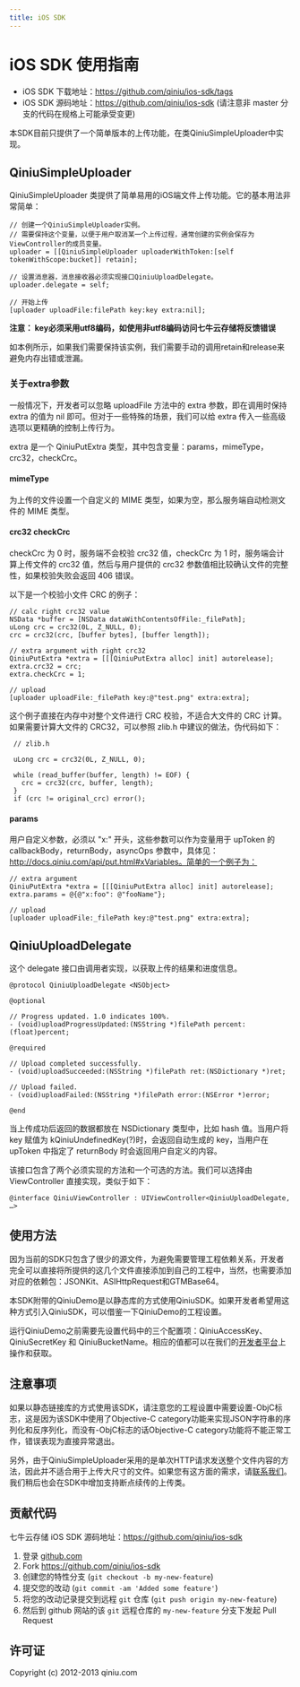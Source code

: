 ```yaml
---
title: iOS SDK
---
```


# iOS SDK 使用指南

- iOS SDK 下载地址：<https://github.com/qiniu/ios-sdk/tags>
- iOS SDK 源码地址：<https://github.com/qiniu/ios-sdk> (请注意非 master 分支的代码在规格上可能承受变更)

本SDK目前只提供了一个简单版本的上传功能，在类QiniuSimpleUploader中实现。

## QiniuSimpleUploader

QiniuSimpleUploader 类提供了简单易用的iOS端文件上传功能。它的基本用法非常简单：

	// 创建一个QiniuSimpleUploader实例。
	// 需要保持这个变量，以便于用户取消某一个上传过程，通常创建的实例会保存为ViewController的成员变量。
	uploader = [[QiniuSimpleUploader uploaderWithToken:[self tokenWithScope:bucket]] retain];
	
	// 设置消息器，消息接收器必须实现接口QiniuUploadDelegate。
	uploader.delegate = self;
  
	// 开始上传  
	[uploader uploadFile:filePath key:key extra:nil];

**注意： key必须采用utf8编码，如使用非utf8编码访问七牛云存储将反馈错误**
	
如本例所示，如果我们需要保持该实例，我们需要手动的调用retain和release来避免内存出错或泄漏。

### 关于extra参数

一般情况下，开发者可以忽略 uploadFile 方法中的 extra 参数，即在调用时保持 extra 的值为 nil 即可。但对于一些特殊的场景，我们可以给 extra 传入一些高级选项以更精确的控制上传行为。

extra 是一个 QiniuPutExtra 类型，其中包含变量：params，mimeType，crc32，checkCrc。

#### mimeType

为上传的文件设置一个自定义的 MIME 类型，如果为空，那么服务端自动检测文件的 MIME 类型。

#### crc32 checkCrc

checkCrc 为 0 时，服务端不会校验 crc32 值，checkCrc 为 1 时，服务端会计算上传文件的 crc32 值，然后与用户提供的 crc32 参数值相比较确认文件的完整性，如果校验失败会返回 406 错误。

以下是一个校验小文件 CRC 的例子：

	// calc right crc32 value
    NSData *buffer = [NSData dataWithContentsOfFile:_filePath];
    uLong crc = crc32(0L, Z_NULL, 0);
    crc = crc32(crc, [buffer bytes], [buffer length]);
    
    // extra argument with right crc32
    QiniuPutExtra *extra = [[[QiniuPutExtra alloc] init] autorelease];
    extra.crc32 = crc;
    extra.checkCrc = 1;
    
    // upload
    [uploader uploadFile:_filePath key:@"test.png" extra:extra];

这个例子直接在内存中对整个文件进行 CRC 校验，不适合大文件的 CRC 计算。如果需要计算大文件的 CRC32，可以参照 zlib.h 中建议的做法，伪代码如下：

	 // zlib.h

     uLong crc = crc32(0L, Z_NULL, 0);

     while (read_buffer(buffer, length) != EOF) {
       crc = crc32(crc, buffer, length);
     }
     if (crc != original_crc) error();

#### params

用户自定义参数，必须以 "x:" 开头，这些参数可以作为变量用于 upToken 的 callbackBody，returnBody，asyncOps 参数中，具体见：http://docs.qiniu.com/api/put.html#xVariables。简单的一个例子为：

	// extra argument
    QiniuPutExtra *extra = [[[QiniuPutExtra alloc] init] autorelease];
    extra.params = @{@"x:foo": @"fooName"};
    
    // upload
    [uploader uploadFile:_filePath key:@"test.png" extra:extra];
	
## QiniuUploadDelegate

这个 delegate 接口由调用者实现，以获取上传的结果和进度信息。

	@protocol QiniuUploadDelegate <NSObject>

	@optional
	
	// Progress updated. 1.0 indicates 100%.
	- (void)uploadProgressUpdated:(NSString *)filePath percent:(float)percent;
	
	@required
	
	// Upload completed successfully.
	- (void)uploadSucceeded:(NSString *)filePath ret:(NSDictionary *)ret;
	
	// Upload failed.
	- (void)uploadFailed:(NSString *)filePath error:(NSError *)error;
	
	@end
	
当上传成功后返回的数据都放在 NSDictionary 类型中，比如 hash 值。当用户将 key 赋值为 kQiniuUndefinedKey(?)时，会返回自动生成的 key，当用户在 upToken 中指定了 returnBody 时会返回用户自定义的内容。

该接口包含了两个必须实现的方法和一个可选的方法。我们可以选择由 ViewController 直接实现，类似于如下：

	@interface QiniuViewController : UIViewController<QiniuUploadDelegate, …>

## 使用方法

因为当前的SDK只包含了很少的源文件，为避免需要管理工程依赖关系，开发者完全可以直接将所提供的这几个文件直接添加到自己的工程中，当然，也需要添加对应的依赖包：JSONKit、ASIHttpRequest和GTMBase64。

本SDK附带的QiniuDemo是以静态库的方式使用QiniuSDK。如果开发者希望用这种方式引入QiniuSDK，可以借鉴一下QiniuDemo的工程设置。

运行QiniuDemo之前需要先设置代码中的三个配置项：QiniuAccessKey、QiniuSecretKey 和 QiniuBucketName。相应的值都可以在我们的[开发者平台]( https://portal.qiniu.com/)上操作和获取。

## 注意事项

如果以静态链接库的方式使用该SDK，请注意您的工程设置中需要设置-ObjC标志，这是因为该SDK中使用了Objective-C category功能来实现JSON字符串的序列化和反序列化，而没有-ObjC标志的话Objective-C category功能将不能正常工作，错误表现为直接异常退出。

另外，由于QiniuSimpleUploader采用的是单次HTTP请求发送整个文件内容的方法，因此并不适合用于上传大尺寸的文件。如果您有这方面的需求，请[联系我们](http://support.qiniu.com/home)。我们稍后也会在SDK中增加支持断点续传的上传类。

<a name="Contributing"></a>

## 贡献代码

七牛云存储 iOS SDK 源码地址：<https://github.com/qiniu/ios-sdk>

1. 登录 [github.com](https://github.com)
2. Fork <https://github.com/qiniu/ios-sdk>
3. 创建您的特性分支 (`git checkout -b my-new-feature`)
4. 提交您的改动 (`git commit -am 'Added some feature'`)
5. 将您的改动记录提交到远程 `git` 仓库 (`git push origin my-new-feature`)
6. 然后到 github 网站的该 `git` 远程仓库的 `my-new-feature` 分支下发起 Pull Request

<a name="License"></a>

## 许可证

Copyright (c) 2012-2013 qiniu.com
